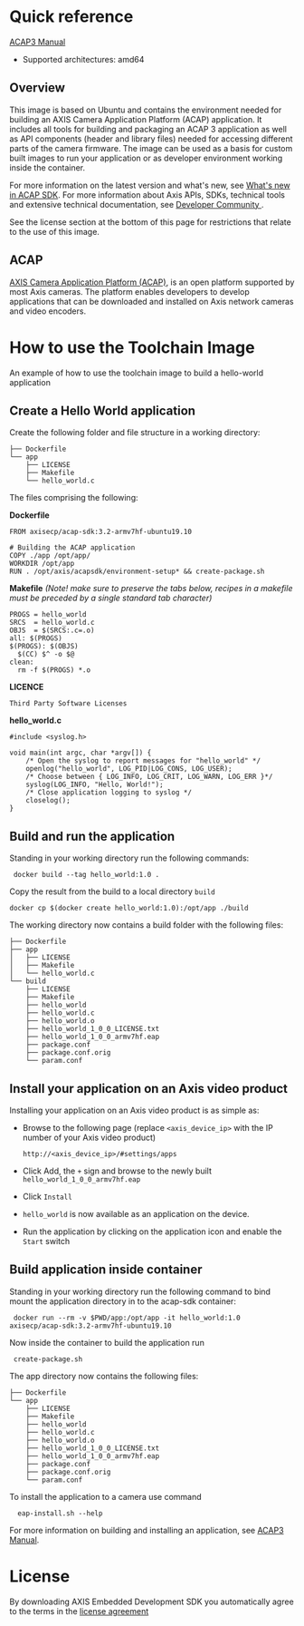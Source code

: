 # Quick reference
[ACAP3 Manual](https://www.axis.com/products/online-manual/s00004)

- Supported architectures: amd64


## Overview
This image is based on Ubuntu and contains the environment needed for building an AXIS Camera Application Platform (ACAP) application.
It includes all tools for building and packaging an ACAP 3 application as well as API components (header and library files) needed for accessing different parts of the camera firmware. The image can be used as a basis for custom built images to run your application or as developer environment working inside the container.

For more information on the latest version and what's new, see [What's new in ACAP SDK](https://www.axis.com/products/online-manual/s00004#t10160830). For more information about Axis ́APIs, SDKs, technical tools and extensive technical documentation, see [Developer Community ](https://www.axis.com/developer-community/acap).

See the license section at the bottom of this page for restrictions that relate to the use of this image.


## ACAP
[AXIS Camera Application Platform (ACAP)](https://www.axis.com/sv-se/products/analytics/acap), is an open platform supported by most Axis cameras. The platform enables developers to develop applications that can be downloaded and installed on Axis network cameras and video encoders.


# How to use the Toolchain Image
An example of how to use the toolchain image to build a hello-world application


## Create a Hello World application
Create the following folder and file structure in a working directory:

    ├── Dockerfile
    └── app
        ├── LICENSE
        ├── Makefile
        └── hello_world.c


The files comprising the following:

__Dockerfile__

    FROM axisecp/acap-sdk:3.2-armv7hf-ubuntu19.10

    # Building the ACAP application
    COPY ./app /opt/app/
    WORKDIR /opt/app
    RUN . /opt/axis/acapsdk/environment-setup* && create-package.sh

__Makefile__ _(Note! make sure to preserve the tabs below, recipes in a makefile must be preceded by a single standard tab character)_

    PROGS = hello_world
    SRCS  = hello_world.c
    OBJS  = $(SRCS:.c=.o)
    all: $(PROGS)
    $(PROGS): $(OBJS)
      $(CC) $^ -o $@
    clean:
      rm -f $(PROGS) *.o

__LICENCE__

    Third Party Software Licenses


__hello_world.c__

    #include <syslog.h>

    void main(int argc, char *argv[]) {
        /* Open the syslog to report messages for "hello_world" */
        openlog("hello_world", LOG_PID|LOG_CONS, LOG_USER);
        /* Choose between { LOG_INFO, LOG_CRIT, LOG_WARN, LOG_ERR }*/
        syslog(LOG_INFO, "Hello, World!");
        /* Close application logging to syslog */
        closelog();
    }


## Build and run the application

Standing in your working directory run the following commands:

     docker build --tag hello_world:1.0 .

Copy the result from the build to a local directory `build`

    docker cp $(docker create hello_world:1.0):/opt/app ./build

The working directory now contains a build folder with the following files:

    ├── Dockerfile
    ├── app
    │   ├── LICENSE
    │   ├── Makefile
    │   └── hello_world.c
    └── build
        ├── LICENSE
        ├── Makefile
        ├── hello_world
        ├── hello_world.c
        ├── hello_world.o
        ├── hello_world_1_0_0_LICENSE.txt
        ├── hello_world_1_0_0_armv7hf.eap
        ├── package.conf
        ├── package.conf.orig
        └── param.conf


## Install your application on an Axis video product

Installing your application on an Axis video product is as simple as:

- Browse to the following page (replace `<axis_device_ip>` with the IP number of your Axis video product)

    `http://<axis_device_ip>/#settings/apps`

- Click Add, the `+` sign and browse to the newly built `hello_world_1_0_0_armv7hf.eap`

- Click `Install`

- `hello_world` is now available as an application on the device.

- Run the application by clicking on the application icon and enable the `Start` switch


## Build application inside container

Standing in your working directory run the following command to bind mount the application directory in to the acap-sdk container:

     docker run --rm -v $PWD/app:/opt/app -it hello_world:1.0 axisecp/acap-sdk:3.2-armv7hf-ubuntu19.10

Now inside the container to build the application run

     create-package.sh

The app directory now contains the following files:

    ├── Dockerfile
    └── app
        ├── LICENSE
        ├── Makefile
        ├── hello_world
        ├── hello_world.c
        ├── hello_world.o
        ├── hello_world_1_0_0_LICENSE.txt
        ├── hello_world_1_0_0_armv7hf.eap
        ├── package.conf
        ├── package.conf.orig
        └── param.conf

To install the application to a camera use command

      eap-install.sh --help

For more information on building and installing an application, see [ACAP3 Manual](https://www.axis.com/products/online-manual/s00004#t10152940).


# License

By downloading AXIS Embedded Development SDK you automatically agree to the terms in the [license agreement](https://www.axis.com/techsup/developer_doc/EULA/LICENSE.pdf)

